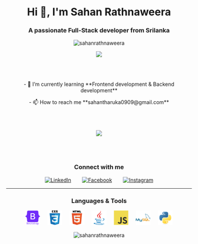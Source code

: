 <h1 align="center">Hi 👋, I'm Sahan Rathnaweera</h1>
<h3 align="center">A passionate Full-Stack developer from Srilanka</h3>

<p align="center"> <img src="https://komarev.com/ghpvc/?username=sahanrathnaweera&label=Profile%20views&color=0e75b6&style=flat" alt="sahanrathnaweera" /> </p>
 <p align = "center" > <img  src="https://user-images.githubusercontent.com/74038190/229223156-0cbdaba9-3128-4d8e-8719-b6b4cf741b67.gif" width="200" / > </p>
 <br><br>











<p align="center">- 🌱 I’m currently learning **Frontend development & Backend development** </p>

<p align="center">- 📫 How to reach me **sahantharuka0909@gmail.com** </p> <br><br>
<p align="center"><img src="https://user-images.githubusercontent.com/74038190/218265814-3084a4ba-809c-4135-afc0-8685d0f634b3.gif" width="300"></p>
<br><br>


<h3 align="center">Connect with me</h3>
<p align="center" style="display:flex; justify-content:center; gap:30px;">
  <a href="https://linkedin.com/in/sahan-rathnaweera-28066436b" target="_blank">
    <img src="https://raw.githubusercontent.com/rahuldkjain/github-profile-readme-generator/master/src/images/icons/Social/linked-in-alt.svg" alt="LinkedIn" height="40" width="40" />
  </a>
  <a href="https://www.facebook.com/sahan.tharuka.14855?mibextid=wwxifr" target="_blank">
    <img src="https://raw.githubusercontent.com/rahuldkjain/github-profile-readme-generator/master/src/images/icons/Social/facebook.svg" alt="Facebook" height="40" width="40" />
  </a>
  <a href="https://www.instagram.com/im.zahan?igsh=mxc5zny0azzyetd4oq%3d%3d&utm_source=qr" target="_blank">
    <img src="https://raw.githubusercontent.com/rahuldkjain/github-profile-readme-generator/master/src/images/icons/Social/instagram.svg" alt="Instagram" height="40" width="40" />
  </a>
</p>

---

<h3 align="center">Languages & Tools</h3>
<p align="center" style="display:flex; flex-wrap:wrap; justify-content:center; gap:20px;">
  <a href="https://getbootstrap.com" target="_blank">
    <img src="https://raw.githubusercontent.com/devicons/devicon/master/icons/bootstrap/bootstrap-plain-wordmark.svg" alt="Bootstrap" width="40" height="40"/>
  </a>
  <a href="https://www.w3schools.com/css/" target="_blank">
    <img src="https://raw.githubusercontent.com/devicons/devicon/master/icons/css3/css3-original-wordmark.svg" alt="CSS3" width="40" height="40"/>
  </a>
  <a href="https://www.w3.org/html/" target="_blank">
    <img src="https://raw.githubusercontent.com/devicons/devicon/master/icons/html5/html5-original-wordmark.svg" alt="HTML5" width="40" height="40"/>
  </a>
  <a href="https://www.java.com" target="_blank">
    <img src="https://raw.githubusercontent.com/devicons/devicon/master/icons/java/java-original.svg" alt="Java" width="40" height="40"/>
  </a>
  <a href="https://developer.mozilla.org/en-US/docs/Web/JavaScript" target="_blank">
    <img src="https://raw.githubusercontent.com/devicons/devicon/master/icons/javascript/javascript-original.svg" alt="JavaScript" width="40" height="40"/>
  </a>
  <a href="https://www.mysql.com/" target="_blank">
    <img src="https://raw.githubusercontent.com/devicons/devicon/master/icons/mysql/mysql-original-wordmark.svg" alt="MySQL" width="40" height="40"/>
  </a>
  <a href="https://www.python.org" target="_blank">
    <img src="https://raw.githubusercontent.com/devicons/devicon/master/icons/python/python-original.svg" alt="Python" width="40" height="40"/>
  </a>
</p>




<p align="center"><img align="center" src="https://github-readme-stats.vercel.app/api/top-langs?username=sahanrathnaweera&show_icons=true&locale=en&layout=compact" alt="sahanrathnaweera" /></p>
